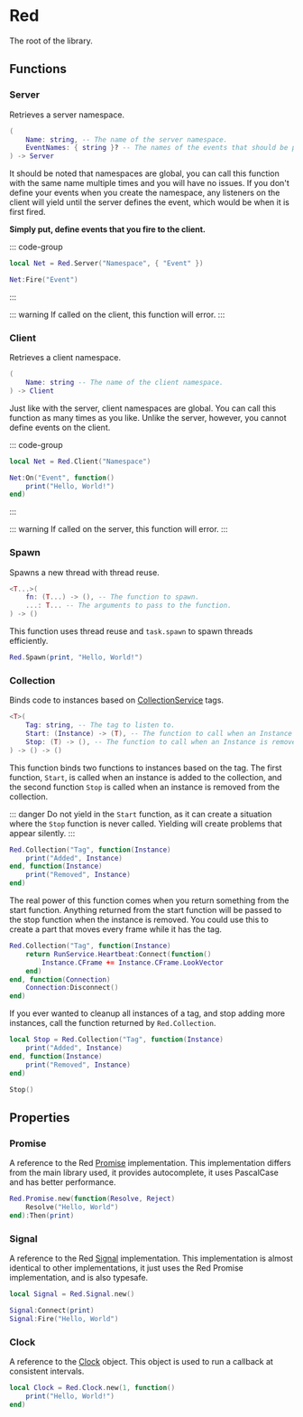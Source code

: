 # Red

The root of the library.

## Functions

### Server <Badge type="tip" text="Server Only" /> <Badge type="info" text="Since 1.0.0" />

Retrieves a server namespace.

```lua
(
	Name: string, -- The name of the server namespace.
	EventNames: { string }? -- The names of the events that should be pre-defined.
) -> Server
```

It should be noted that namespaces are global, you can call this function with the same name multiple times and you will have no issues. If you don't define your events when you create the namespace, any listeners on the client will yield until the server defines the event, which would be when it is first fired.

**Simply put, define events that you fire to the client.**

::: code-group
```lua [Server]
local Net = Red.Server("Namespace", { "Event" })

Net:Fire("Event")
```
:::

::: warning
If called on the client, this function will error.
:::

### Client <Badge type="tip" text="Client Only" /> <Badge type="info" text="Since 1.0.0" />

Retrieves a client namespace.

```lua
(
	Name: string -- The name of the client namespace.
) -> Client
```

Just like with the server, client namespaces are global. You can call this function as many times as you like. Unlike the server, however, you cannot define events on the client.

::: code-group
```lua [Client]
local Net = Red.Client("Namespace")

Net:On("Event", function()
	print("Hello, World!")
end)
```
:::

::: warning
If called on the server, this function will error.
:::

### Spawn <Badge type="info" text="Since 1.0.0" />

Spawns a new thread with thread reuse.

```lua
<T...>(
	fn: (T...) -> (), -- The function to spawn.
	...: T... -- The arguments to pass to the function.
) -> ()
```

This function uses thread reuse and `task.spawn` to spawn threads efficiently.

```lua
Red.Spawn(print, "Hello, World!")
```

### Collection <Badge type="info" text="Since 1.1.0" />

Binds code to instances based on [CollectionService](https://developer.roblox.com/en-us/api-reference/class/CollectionService) tags.

```lua
<T>(
	Tag: string, -- The tag to listen to.
	Start: (Instance) -> (T), -- The function to call when an Instance is added.
	Stop: (T) -> (), -- The function to call when an Instance is removed.
) -> () -> ()
```

This function binds two functions to instances based on the tag. The first function, `Start`, is called when an instance is added to the collection, and the second function `Stop` is called when an instance is removed from the collection.

::: danger
Do not yield in the `Start` function, as it can create a situation where the `Stop` function is never called. Yielding will create problems that appear silently.
:::

```lua
Red.Collection("Tag", function(Instance)
	print("Added", Instance)
end, function(Instance)
	print("Removed", Instance)
end)
```

The real power of this function comes when you return something from the start function. Anything returned from the start function will be passed to the stop function when the instance is removed. You could use this to create a part that moves every frame while it has the tag.

```lua
Red.Collection("Tag", function(Instance)
	return RunService.Heartbeat:Connect(function()
		Instance.CFrame += Instance.CFrame.LookVector
	end)
end, function(Connection)
	Connection:Disconnect()
end)
```

If you ever wanted to cleanup all instances of a tag, and stop adding more instances, call the function returned by `Red.Collection`.

```lua
local Stop = Red.Collection("Tag", function(Instance)
	print("Added", Instance)
end, function(Instance)
	print("Removed", Instance)
end)

Stop()
```

## Properties

### Promise <Badge type="info" text="Since 1.0.0" />

A reference to the Red [Promise](./Promise) implementation. This implementation differs from the main library used, it provides autocomplete, it uses PascalCase and has better performance.

```lua
Red.Promise.new(function(Resolve, Reject)
	Resolve("Hello, World")
end):Then(print)
```

### Signal <Badge type="info" text="Since 1.0.0" />

A reference to the Red [Signal](./Signal) implementation. This implementation is almost identical to other implementations, it just uses the Red Promise implementation, and is also typesafe.

```lua
local Signal = Red.Signal.new()

Signal:Connect(print)
Signal:Fire("Hello, World")
```

### Clock <Badge type="info" text="Since 1.0.0" />

A reference to the [Clock](./Clock) object. This object is used to run a callback at consistent intervals.

```lua
local Clock = Red.Clock.new(1, function()
	print("Hello, World!")
end)
```

